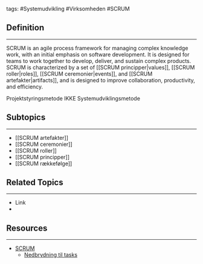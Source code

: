 tags: #Systemudvikling #Virksomheden #SCRUM

## Definition 
---
SCRUM is an agile process framework for managing complex knowledge work, with an initial emphasis on software development. 
It is designed for teams to work together to develop, deliver, and sustain complex products. SCRUM is characterized by a set of [[SCRUM principper|values]], [[SCRUM roller|roles]], [[SCRUM ceremonier|events]], and [[SCRUM artefakter|artifacts]], and is designed to improve collaboration, productivity, and efficiency.

Projektstyringsmetode
IKKE Systemudviklingsmetode

## Subtopics
---
- [[SCRUM artefakter]]
- [[SCRUM ceremonier]]
- [[SCRUM roller]]
- [[SCRUM principper]]
- [[SCRUM rækkefølge]]


## Related Topics
---
- Link
- 

## Resources
---
- [SCRUM](https://rise.articulate.com/share/cEglW8wb1TAgsozkK7h-C73E5BdXZ67I#/)
	- [Nedbrydning til tasks](https://rise.articulate.com/share/s5tmGePnaQNZ7gtxYSM7Kti3AlaoKvSl#/)
